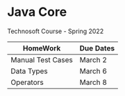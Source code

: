 # Java Core
Technosoft Course - Spring 2022

HomeWork  | Due Dates
------------- | -------------
Manual Test Cases | March 2
Data Types  | March 6
Operators  |  March 8
